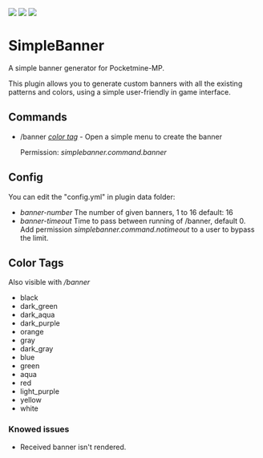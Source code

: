[![](https://poggit.pmmp.io/shield.state/SimpleBanner)](https://poggit.pmmp.io/p/SimpleBanner)
[![](https://poggit.pmmp.io/shield.api/SimpleBanner)](https://poggit.pmmp.io/p/SimpleBanner)
[![](https://poggit.pmmp.io/shield.dl.total/SimpleBanner)](https://poggit.pmmp.io/p/SimpleBanner)

# SimpleBanner
A simple banner generator for Pocketmine-MP.

This plugin allows you to generate custom banners with all the existing patterns and colors, using a simple user-friendly in game interface.

## Commands
 - /banner _[color tag](https://github.com/Invy55/SimpleBanner#color-tags)_ -  Open a simple menu to create the banner
 
   Permission: _simplebanner.command.banner_
   
## Config
You can edit the "config.yml" in plugin data folder:
 - _banner-number_ The number of given banners, 1 to 16 default: 16
 - _banner-timeout_ Time to pass between running of /banner, default 0. Add permission _simplebanner.command.notimeout_ to a user to bypass the limit.
   
## Color Tags
Also visible with _/banner_

 - black
 - dark_green
 - dark_aqua
 - dark_purple
 - orange
 - gray
 - dark_gray
 - blue
 - green
 - aqua
 - red
 - light_purple
 - yellow
 - white
### Knowed issues
 - Received banner isn't rendered.
